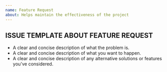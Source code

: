 ```yaml
---
name: Feature Request
about: Helps maintain the effectiveness of the project
---
```


## ISSUE TEMPLATE ABOUT FEATURE REQUEST

- A clear and concise description of what the problem is.
- A clear and concise description of what you want to happen.
- A clear and concise description of any alternative solutions or features you've considered.
